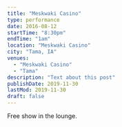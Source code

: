 ```yaml
---
title: "Meskwaki Casino"
type: performance
date: 2016-08-12
startTime: "8:30pm"
endTime: "1am"
location: "Meskwaki Casino"
city: "Tama, IA"
venues:
  - "Meskwaki Casino"
  - "Tama"
description: "Text about this post"
publishDate: 2019-11-30
lastMod: 2019-11-30
draft: false
---
```


Free show in the lounge.
